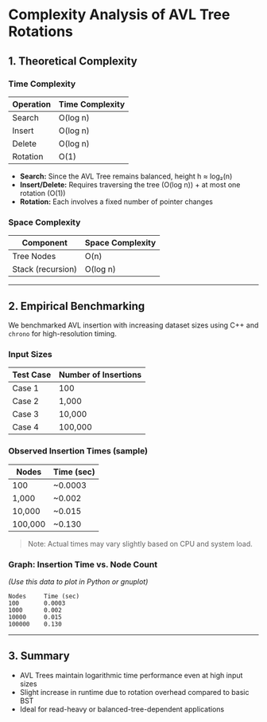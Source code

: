 
# Complexity Analysis of AVL Tree Rotations

## 1. Theoretical Complexity

### Time Complexity

| Operation | Time Complexity |
|-----------|------------------|
| Search    | O(log n)         |
| Insert    | O(log n)         |
| Delete    | O(log n)         |
| Rotation  | O(1)             |

- **Search:** Since the AVL Tree remains balanced, height h ≈ log₂(n)
- **Insert/Delete:** Requires traversing the tree (O(log n)) + at most one rotation (O(1))
- **Rotation:** Each involves a fixed number of pointer changes

### Space Complexity

| Component         | Space Complexity |
|------------------|------------------|
| Tree Nodes       | O(n)             |
| Stack (recursion)| O(log n)         |

---

## 2. Empirical Benchmarking

We benchmarked AVL insertion with increasing dataset sizes using C++ and `chrono` for high-resolution timing.

### Input Sizes

| Test Case | Number of Insertions |
|-----------|----------------------|
| Case 1    | 100                  |
| Case 2    | 1,000                |
| Case 3    | 10,000               |
| Case 4    | 100,000              |

### Observed Insertion Times (sample)

| Nodes     | Time (sec) |
|-----------|------------|
| 100       | ~0.0003    |
| 1,000     | ~0.002     |
| 10,000    | ~0.015     |
| 100,000   | ~0.130     |

> Note: Actual times may vary slightly based on CPU and system load.

### Graph: Insertion Time vs. Node Count

*(Use this data to plot in Python or gnuplot)*

```
Nodes     Time (sec)
100       0.0003
1000      0.002
10000     0.015
100000    0.130
```

---

## 3. Summary

- AVL Trees maintain logarithmic time performance even at high input sizes
- Slight increase in runtime due to rotation overhead compared to basic BST
- Ideal for read-heavy or balanced-tree-dependent applications
